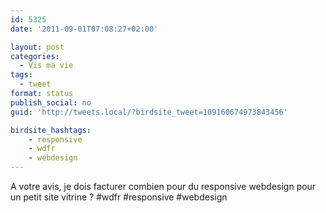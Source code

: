 ```yaml
---
id: 5325
date: '2011-09-01T07:08:27+02:00'

layout: post
categories:
  - Vis ma vie
tags:
  - tweet
format: status
publish_social: no
guid: 'http://tweets.local/?birdsite_tweet=109160674973843456'

birdsite_hashtags:
    - responsive
    - wdfr
    - webdesign
---
```


A votre avis, je dois facturer combien pour du responsive webdesign pour un petit site vitrine ? #wdfr #responsive #webdesign